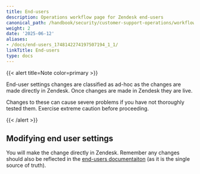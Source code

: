 ```yaml
---
title: End-users
description: Operations workflow page for Zendesk end-users
canonical_path: /handbook/security/customer-support-operations/workflows/zendesk/end-users
weight: 2
date: '2025-06-12'
aliases:
- /docs/end-users_1748142274197507194_1_1/
linkTitle: End-users
type: docs
---
```


{{< alert title=Note color=primary >}}

End-user settings changes are classified as ad-hoc as the changes are made directly in Zendesk. Once changes are made in Zendesk they are live.

Changes to these can cause severe problems if you have not thoroughly tested them. Exercise extreme caution before proceeding.

{{< /alert >}}

## Modifying end user settings

You will make the change directly in Zendesk. Remember any changes should also be reflected in the [end-users documentaiton](../../docs/zendesk/tickets) (as it is the single source of truth).
